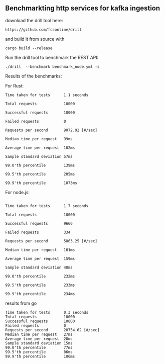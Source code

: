 ## Benchmarkting http services for kafka ingestion

download the drill tool here: 

`https://github.com/fcsonline/drill`

and build it from source with 

`cargo build --release`

Run the drill tool to benchmark the REST API: 

`./drill  --benchmark benchmark_node.yml -s`


Results of the benchmarks: 

For Rust: 
```
Time taken for tests      1.1 seconds

Total requests            10000

Successful requests       10000

Failed requests           0

Requests per second       9072.92 [#/sec]

Median time per request   99ms

Average time per request  102ms

Sample standard deviation 57ms

99.0'th percentile        139ms

99.5'th percentile        205ms

99.9'th percentile        1073ms

```

For node.js:

```

Time taken for tests      1.7 seconds

Total requests            10000

Successful requests       9666

Failed requests           334

Requests per second       5863.25 [#/sec]

Median time per request   161ms

Average time per request  159ms

Sample standard deviation 40ms

99.0'th percentile        232ms

99.5'th percentile        233ms

99.9'th percentile        234ms

```

results from go
```
Time taken for tests      0.3 seconds
Total requests            10000
Successful requests       10000
Failed requests           0
Requests per second       28754.62 [#/sec]
Median time per request   27ms
Average time per request  28ms
Sample standard deviation 15ms
99.0'th percentile        77ms
99.5'th percentile        86ms
99.9'th percentile        106ms

```
